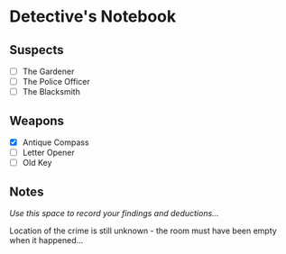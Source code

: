 # Detective's Notebook

## Suspects
- [ ] The Gardener
- [ ] The Police Officer
- [ ] The Blacksmith

## Weapons
- [x] Antique Compass
- [ ] Letter Opener
- [ ] Old Key

## Notes
*Use this space to record your findings and deductions...*

Location of the crime is still unknown - the room must have been empty when it happened...
